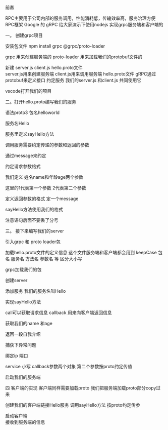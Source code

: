 前奏

RPC主要用于公司内部的服务调用，性能消耗低，传输效率高，服务治理方便
RPC框架  Google 的 gRPC
给大家演示下使用nodejs 实现grpc服务端和客户端的

一。
创建grpc项目

安装包文件 npm install grpc @grpc/proto-loader

grpc 用来创建服务端的
proto-loader 用来加载我们的protobuf文件的

新建 server.js client.js hello.proto文件  
server.js用来创建服务端
client.js用来调用服务端
hello.proto文件   gRPC通过protobuf来定义接口  约定服务
我们的server.js 和client.js 共同使用它


vscode打开我们的项目


二。打开hello.proto编写我们的服务

语法proto3
包名helloworld

服务名Hello

服务里定义sayHello方法

调用服务需要约定传递的参数和返回的参数

通过message来约定

约定请求参数格式

我们定义 姓名name和年龄age两个参数

这里的1代表第一个参数
2代表第二个参数


定义返回参数的格式
定一个message

sayHello方法使用我们的格式

注意语句后面不要丢了分号

三。
接下来编写我们的server

引入grpc 和 proto loader包


加载hello.proto文件的定义信息
这个文件服务端和客户端都会用到
keepCase 包名 服务名 方法名 参数名 等 区分大小写

grpc加载我们的包

创建server

添加服务
我们的服务名叫Hello

实现sayHello方法

call可以获取请求信息
callback  用来向客户端返回信息

获取我们的name 和age

返回一段自我介绍

捕获下异常问题

绑定ip 端口

service 小写
callback参数两个对象
第二个参数按proto约定传值

启动我们的服务端

四 客户端的实现
客户端同样需要加载proto
我们把服务端加载proto部分copy过来

创建我们的客户端链接Hello服务
调用sayHello方法
按proto约定传参

启动客户端  
接收到服务端的信息




